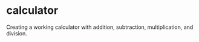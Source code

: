 # calculator

Creating a working calculator with addition, subtraction, multiplication, and division. 
